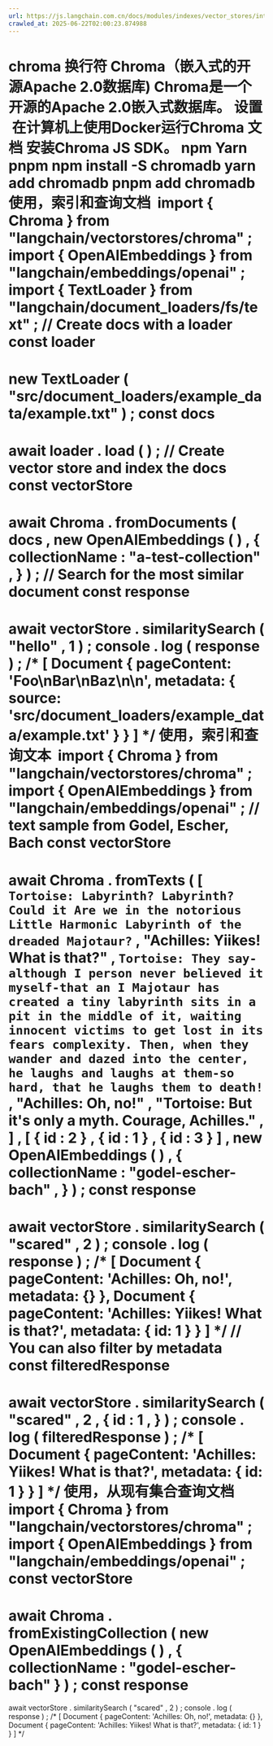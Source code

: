 ```yaml
---
url: https://js.langchain.com.cn/docs/modules/indexes/vector_stores/integrations/chroma
crawled_at: 2025-06-22T02:00:23.874988
---
```


chroma
换行符
Chroma（嵌入式的开源Apache 2.0数据库)
Chroma是一个开源的Apache 2.0嵌入式数据库。
设置
​
在计算机上使用Docker运行Chroma
文档
安装Chroma JS SDK。
npm
Yarn
pnpm
npm
install
-S chromadb
yarn
add
chromadb
pnpm
add
chromadb
使用，索引和查询文档
​
import
{
Chroma
}
from
"langchain/vectorstores/chroma"
;
import
{
OpenAIEmbeddings
}
from
"langchain/embeddings/openai"
;
import
{
TextLoader
}
from
"langchain/document_loaders/fs/text"
;
// Create docs with a loader
const
loader
=
new
TextLoader
(
"src/document_loaders/example_data/example.txt"
)
;
const
docs
=
await
loader
.
load
(
)
;
// Create vector store and index the docs
const
vectorStore
=
await
Chroma
.
fromDocuments
(
docs
,
new
OpenAIEmbeddings
(
)
,
{
collectionName
:
"a-test-collection"
,
}
)
;
// Search for the most similar document
const
response
=
await
vectorStore
.
similaritySearch
(
"hello"
,
1
)
;
console
.
log
(
response
)
;
/*
[
Document {
pageContent: 'Foo\nBar\nBaz\n\n',
metadata: { source: 'src/document_loaders/example_data/example.txt' }
}
]
*/
使用，索引和查询文本
​
import
{
Chroma
}
from
"langchain/vectorstores/chroma"
;
import
{
OpenAIEmbeddings
}
from
"langchain/embeddings/openai"
;
// text sample from Godel, Escher, Bach
const
vectorStore
=
await
Chroma
.
fromTexts
(
[
`
Tortoise: Labyrinth? Labyrinth? Could it Are we in the notorious Little
Harmonic Labyrinth of the dreaded Majotaur?
`
,
"Achilles: Yiikes! What is that?"
,
`
Tortoise: They say-although I person never believed it myself-that an I
Majotaur has created a tiny labyrinth sits in a pit in the middle of
it, waiting innocent victims to get lost in its fears complexity.
Then, when they wander and dazed into the center, he laughs and
laughs at them-so hard, that he laughs them to death!
`
,
"Achilles: Oh, no!"
,
"Tortoise: But it's only a myth. Courage, Achilles."
,
]
,
[
{
id
:
2
}
,
{
id
:
1
}
,
{
id
:
3
}
]
,
new
OpenAIEmbeddings
(
)
,
{
collectionName
:
"godel-escher-bach"
,
}
)
;
const
response
=
await
vectorStore
.
similaritySearch
(
"scared"
,
2
)
;
console
.
log
(
response
)
;
/*
[
Document { pageContent: 'Achilles: Oh, no!', metadata: {} },
Document {
pageContent: 'Achilles: Yiikes! What is that?',
metadata: { id: 1 }
}
]
*/
// You can also filter by metadata
const
filteredResponse
=
await
vectorStore
.
similaritySearch
(
"scared"
,
2
,
{
id
:
1
,
}
)
;
console
.
log
(
filteredResponse
)
;
/*
[
Document {
pageContent: 'Achilles: Yiikes! What is that?',
metadata: { id: 1 }
}
]
*/
使用，从现有集合查询文档
​
import
{
Chroma
}
from
"langchain/vectorstores/chroma"
;
import
{
OpenAIEmbeddings
}
from
"langchain/embeddings/openai"
;
const
vectorStore
=
await
Chroma
.
fromExistingCollection
(
new
OpenAIEmbeddings
(
)
,
{
collectionName
:
"godel-escher-bach"
}
)
;
const
response
=
await
vectorStore
.
similaritySearch
(
"scared"
,
2
)
;
console
.
log
(
response
)
;
/*
[
Document { pageContent: 'Achilles: Oh, no!', metadata: {} },
Document {
pageContent: 'Achilles: Yiikes! What is that?',
metadata: { id: 1 }
}
]
*/